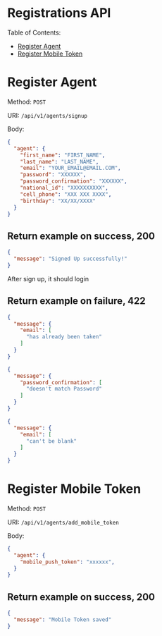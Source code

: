 # Registrations API

Table of Contents:

- [Register Agent](#register-agent)
- [Register Mobile Token](#register-mobile-token)

# Register Agent

Method: `POST`

URI: `/api/v1/agents/signup`

Body:

```json
{
  "agent": {
    "first_name": "FIRST_NAME",
    "last_name": "LAST_NAME",
    "email": "YOUR_EMAIL@EMAIL.COM",
    "password": "XXXXXX",
    "password_confirmation": "XXXXXX",
    "national_id": "XXXXXXXXXX",
    "cell_phone": "XXX XXX XXXX",
    "birthday": "XX/XX/XXXX"
  }
}
```

## Return example on success, 200

```json
{
  "message": "Signed Up successfully!"
}
```

After sign up, it should login

## Return example on failure, 422

```json
{
  "message": {
    "email": [
      "has already been taken"
    ]
  }
}
```

```json
{
  "message": {
    "password_confirmation": [
      "doesn't match Password"
    ]
  }
}
```

```json
{
  "message": {
    "email": [
      "can't be blank"
    ]
  }
}
```


# Register Mobile Token

Method: `POST`

URI: `/api/v1/agents/add_mobile_token`

Body:

```json
{
  "agent": {
    "mobile_push_token": "xxxxxx",
  }
}
```

## Return example on success, 200

```json
{
  "message": "Mobile Token saved"
}
```


